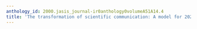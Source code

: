 ```yaml
---
anthology_id: 2000.jasis_journal-ir0anthology0volumeA51A14.4
title: 'The transformation of scientific communication: A model for 2020'
---
```

